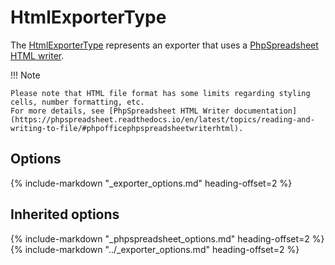 # HtmlExporterType

The [HtmlExporterType](https://github.com/Kreyu/data-table-bundle/blob/main/src/Bridge/PhpSpreadsheet/Exporter/Type/HtmlExporterType.php) represents an exporter that uses a [PhpSpreadsheet HTML writer](https://github.com/PHPOffice/PhpSpreadsheet/blob/master/src/PhpSpreadsheet/Writer/Html.php).

!!! Note

    Please note that HTML file format has some limits regarding styling cells, number formatting, etc.  
    For more details, see [PhpSpreadsheet HTML Writer documentation](https://phpspreadsheet.readthedocs.io/en/latest/topics/reading-and-writing-to-file/#phpofficephpspreadsheetwriterhtml).

## Options

{% include-markdown "_exporter_options.md" heading-offset=2 %}

## Inherited options

{% include-markdown "_phpspreadsheet_options.md" heading-offset=2 %}
{% include-markdown "../_exporter_options.md" heading-offset=2 %}
